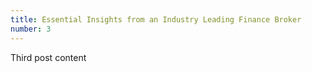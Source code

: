 ```yaml
---
title: Essential Insights from an Industry Leading Finance Broker
number: 3
---
```


Third post content